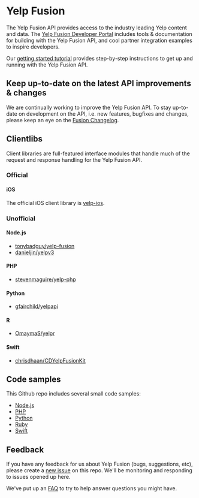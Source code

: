 
# Yelp Fusion
The Yelp Fusion API provides access to the industry leading Yelp content and data. The [Yelp Fusion Developer Portal](https://fusion.yelp.com/) includes tools & documentation for building with the Yelp Fusion API, and cool partner integration examples to inspire developers.

Our [getting started tutorial](https://docs.developer.yelp.com/docs/fusion-intro) provides step-by-step instructions to get up and running with the Yelp Fusion API.

## Keep up-to-date on the latest API improvements & changes

We are continually working to improve the Yelp Fusion API. To stay up-to-date on development on the API, i.e. new features, bugfixes and changes, please keep an eye on the [Fusion Changelog](https://docs.developer.yelp.com/changelog).

## Clientlibs
Client libraries are full-featured interface modules that handle much of the request and response handling for the Yelp Fusion API.

### Official
#### iOS
The official iOS client library is [yelp-ios](https://github.com/Yelp/yelp-ios).

### Unofficial
#### Node.js
* [tonybadguy/yelp-fusion](https://github.com/tonybadguy/yelp-fusion)
* [danieljin/yelpv3](https://github.com/danieljin/yelpv3)

#### PHP
* [stevenmaguire/yelp-php](https://github.com/stevenmaguire/yelp-php)

#### Python
* [gfairchild/yelpapi](https://github.com/gfairchild/yelpapi)

#### R
* [OmaymaS/yelpr](https://github.com/OmaymaS/yelpr)

#### Swift
* [chrisdhaan/CDYelpFusionKit](https://github.com/chrisdhaan/CDYelpFusionKit)

## Code samples
This Github repo includes several small code samples:
* [Node.js](https://github.com/Yelp/yelp-fusion/tree/master/fusion/node)
* [PHP](https://github.com/Yelp/yelp-fusion/tree/master/fusion/php)
* [Python](https://github.com/Yelp/yelp-fusion/tree/master/fusion/python)
* [Ruby](https://github.com/Yelp/yelp-fusion/tree/master/fusion/ruby)
* [Swift](https://github.com/Yelp/yelp-fusion/tree/master/fusion/swift)

## Feedback

If you have any feedback for us about Yelp Fusion (bugs, suggestions, etc), please create a [new issue](https://github.com/Yelp/yelp-fusion/issues/new) on this repo. We'll be monitoring and responding to issues opened up here.

We've put up an [FAQ](https://www.yelp.com/developers/faq) to try to help answer questions you might have.
